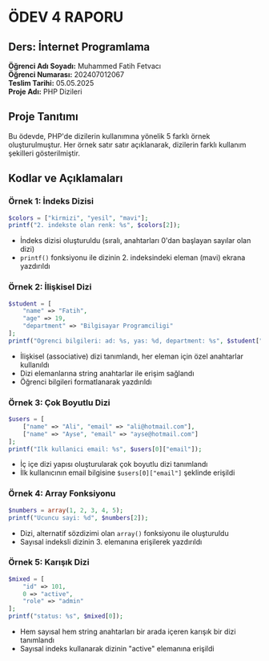 # ÖDEV 4 RAPORU

## Ders: İnternet Programlama

**Öğrenci Adı Soyadı:** Muhammed Fatih Fetvacı  
**Öğrenci Numarası:** 202407012067  
**Teslim Tarihi:** 05.05.2025  
**Proje Adı:** PHP Dizileri

## Proje Tanıtımı

Bu ödevde, PHP'de dizilerin kullanımına yönelik 5 farklı örnek oluşturulmuştur. Her örnek satır satır açıklanarak, dizilerin farklı kullanım şekilleri gösterilmiştir.

## Kodlar ve Açıklamaları

### Örnek 1: İndeks Dizisi

```php
$colors = ["kirmizi", "yesil", "mavi"];
printf("2. indekste olan renk: %s", $colors[2]);
```

-   İndeks dizisi oluşturuldu (sıralı, anahtarları 0'dan başlayan sayılar olan dizi)
-   `printf()` fonksiyonu ile dizinin 2. indeksindeki eleman (mavi) ekrana yazdırıldı

### Örnek 2: İlişkisel Dizi

```php
$student = [
    "name" => "Fatih",
    "age" => 19,
    "department" => "Bilgisayar Programciligi"
];
printf("Ogrenci bilgileri: ad: %s, yas: %d, department: %s", $student["name"], $student["age"], $student["department"]);
```

-   İlişkisel (associative) dizi tanımlandı, her eleman için özel anahtarlar kullanıldı
-   Dizi elemanlarına string anahtarlar ile erişim sağlandı
-   Öğrenci bilgileri formatlanarak yazdırıldı

### Örnek 3: Çok Boyutlu Dizi

```php
$users = [
    ["name" => "Ali", "email" => "ali@hotmail.com"],
    ["name" => "Ayse", "email" => "ayse@hotmail.com"]
];
printf("Ilk kullanici email: %s", $users[0]["email"]);
```

-   İç içe dizi yapısı oluşturularak çok boyutlu dizi tanımlandı
-   İlk kullanıcının email bilgisine `$users[0]["email"]` şeklinde erişildi

### Örnek 4: Array Fonksiyonu

```php
$numbers = array(1, 2, 3, 4, 5);
printf("Ucuncu sayi: %d", $numbers[2]);
```

-   Dizi, alternatif sözdizimi olan `array()` fonksiyonu ile oluşturuldu
-   Sayısal indeksli dizinin 3. elemanına erişilerek yazdırıldı

### Örnek 5: Karışık Dizi

```php
$mixed = [
    "id" => 101,
    0 => "active",
    "role" => "admin"
];
printf("status: %s", $mixed[0]);
```

-   Hem sayısal hem string anahtarları bir arada içeren karışık bir dizi tanımlandı
-   Sayısal indeks kullanarak dizinin "active" elemanına erişildi
